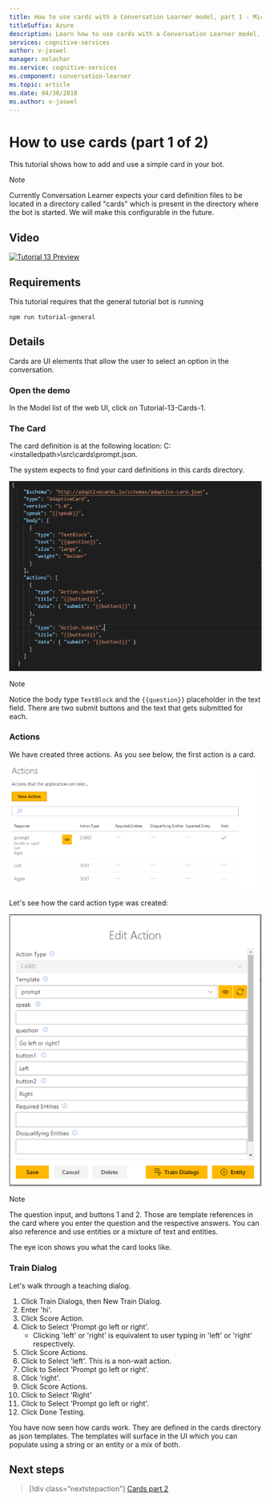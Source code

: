 ```yaml
---
title: How to use cards with a Conversation Learner model, part 1 - Microsoft Cognitive Services | Microsoft Docs
titleSuffix: Azure
description: Learn how to use cards with a Conversation Learner model.
services: cognitive-services
author: v-jaswel
manager: nolachar
ms.service: cognitive-services
ms.component: conversation-learner
ms.topic: article
ms.date: 04/30/2018
ms.author: v-jaswel
---
```


# How to use cards (part 1 of 2)

This tutorial shows how to add and use a simple card in your bot.

> [!NOTE]
> Currently Conversation Learner expects your card definition files to be located in a directory called "cards" which is present in the directory where the bot is started. We will make this configurable in the future.

## Video

[![Tutorial 13 Preview](http://aka.ms/cl-tutorial-13-preview)](http://aka.ms/blis-tutorial-13)

## Requirements
This tutorial requires that the general tutorial bot is running

	npm run tutorial-general

## Details

Cards are UI elements that allow the user to select an option in the conversation. 

### Open the demo

In the Model list of the web UI, click on Tutorial-13-Cards-1. 

### The Card

The card definition is at the following location: C:\<installedpath\>\src\cards\prompt.json.

The system expects to find your card definitions in this cards directory.

![](../media/tutorial13_prompt.PNG)

> [!NOTE]
> Notice the body type `TextBlock` and the `{{question}}` placeholder in the text field.
> There are two submit buttons and the text that gets submitted for each.

### Actions

We have created three actions. As you see below, the first action is a card.

![](../media/tutorial13_actions.PNG)

Let's see how the card action type was created:

![](../media/tutorial13_cardaction.PNG)

> [!NOTE]
> The question input, and buttons 1 and 2. Those are template references in the card where you enter the question and the respective answers. You can also reference and use entities or a mixture of text and entities.

The eye icon shows you what the card looks like.

### Train Dialog

Let's walk through a teaching dialog.

1. Click Train Dialogs, then New Train Dialog.
1. Enter 'hi'.
2. Click Score Action.
3. Click to Select 'Prompt go left or right'.
	- Clicking 'left' or 'right' is equivalent to user typing in 'left' or 'right' respectively. 
4. Click Score Actions.
4. Click to Select 'left'. This is a non-wait action.
6. Click to Select 'Prompt go left or right'.
4. Click 'right'.
5. Click Score Actions.
3. Click to Select 'Right'
6. Click to Select 'Prompt go left or right'.
4. Click Done Testing.

You have now seen how cards work. They are defined in the cards directory as json templates. The templates will surface in the UI which you can populate using a string or an entity or a mix of both.

## Next steps

> [!div class="nextstepaction"]
> [Cards part 2](./14-cards-2.md)
